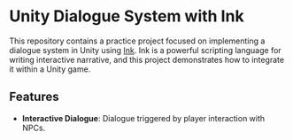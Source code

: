 # Unity Dialogue System with Ink

This repository contains a practice project focused on implementing a dialogue system in Unity using [Ink](https://github.com/inkle/ink). Ink is a powerful scripting language for writing interactive narrative, and this project demonstrates how to integrate it within a Unity game.

## Features

- **Interactive Dialogue**: Dialogue triggered by player interaction with NPCs.
